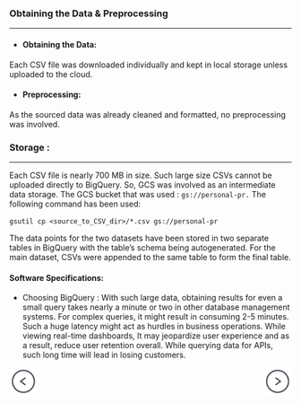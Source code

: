 ### Obtaining the Data & Preprocessing
---
- #### Obtaining the Data: 
Each CSV file was downloaded individually and kept in local storage unless uploaded to the cloud.
- #### Preprocessing:
As the sourced data was already cleaned and formatted, no preprocessing was involved.

### Storage :
---
Each CSV file is nearly 700 MB in size. Such large size CSVs cannot be uploaded directly to BigQuery. So, GCS was involved as an intermediate data storage. The GCS bucket that was used : `gs://personal-pr.` 
The following command has been used:
```
gsutil cp <source_to_CSV_dir>/*.csv gs://personal-pr
```

The data points for the two datasets have been stored in two separate tables in BigQuery with the table’s schema being autogenerated. 
For the main dataset, CSVs were appended to the same table to form the final table.


#### Software Specifications:

- Choosing BigQuery : With such large data, obtaining results for even a small query takes nearly a minute or two in other database management systems. For complex queries, it might result in consuming 2-5 minutes. Such a huge latency might act as hurdles in business operations.
While viewing real-time dashboards, It may jeopardize user experience and as a result, reduce user retention overall. While querying data for APIs, such long time will lead in losing customers.

<div class="parent" style="display: inline-block;width: 100%;">
    <div class="header3" style="display: inline;float: left;width: 50%;">
        <a href="about"><img src="images/prev-page.png" style="max-width: 50px"></a>
    </div>
    <div style="text-align: right;display: inline;cursor:pointer;float: right;right: -6px;" align="right"> 
        <a href="analysis"><img src="images/next-page.png" style="max-width: 50px"></a>
    </div>
</div>